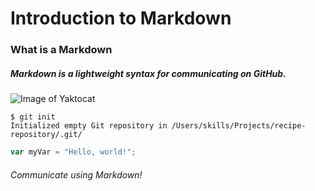 # Introduction to Markdown
### What is a Markdown
##### Markdown is a lightweight syntax for communicating on GitHub.
![Image of Yaktocat](https://octodex.github.com/images/yaktocat.png)
```
$ git init
Initialized empty Git repository in /Users/skills/Projects/recipe-repository/.git/
```
``` javascript
var myVar = "Hello, world!";
```

###### Communicate using Markdown! 
